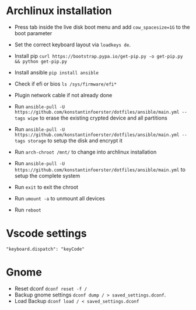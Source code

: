 # Archlinux installation

* Press tab inside the live disk boot menu and add `cow_spacesize=1G` to the boot parameter
* Set the correct keyboard layout via `loadkeys de`.  
* Install pip `curl https://bootstrap.pypa.io/get-pip.py -o get-pip.py && python get-pip.py`
* Install ansible `pip install ansible`
* Check if efi or bios `ls /sys/firmware/efi*`
* Plugin network cable if not already done

* Run `ansible-pull -U https://github.com/konstantinfoerster/dotfiles/ansible/main.yml --tags wipe` to erase the existing crypted device and all partitions
* Run `ansible-pull -U https://github.com/konstantinfoerster/dotfiles/ansible/main.yml --tags storage` to setup the disk and encrypt it
* Run `arch-chroot /mnt/` to change into archlinux installation
* Run `ansible-pull -U https://github.com/konstantinfoerster/dotfiles/ansible/main.yml` to setup the complete system
* Run `exit` to exit the chroot
* Run `umount -a` to unmount all devices
* Run `reboot`




# Vscode settings
`"keyboard.dispatch": "keyCode"`

# Gnome

* Reset dconf `dconf reset -f /`
* Backup gnome settings `dconf dump / > saved_settings.dconf`.
* Load Backup `dconf load / < saved_settings.dconf`